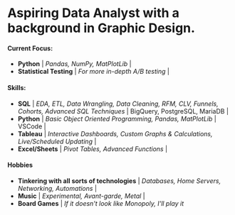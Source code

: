# Aspiring Data Analyst with a background in Graphic Design.
#### Current Focus:
- <strong>Python</strong> |  <em>Pandas, NumPy, MatPlotLib</em> |
- <strong>Statistical Testing</strong> | <em>For more in-depth A/B testing</em> |
#### Skills:
- <strong>SQL</strong> |  <em>EDA, ETL, Data Wrangling, Data Cleaning, RFM, CLV, Funnels, Cohorts, Advanced SQL Techniques  </em> | BigQuery, PostgreSQL, MariaDB |
- <strong>Python</strong> |  <em>Basic Object Oriented Programming, Pandas, MatPlotLib  </em> | VSCode |
- <strong>Tableau</strong> | <em>Interactive Dashboards, Custom Graphs & Calculations, Live/Scheduled Updating </em> |
- <strong>Excel/Sheets</strong> | <em>Pivot Tables, Advanced Functions</em> |

#### Hobbies
- <strong>Tinkering with all sorts of technologies</strong> | <em>Databases, Home Servers, Networking, Automations </em>|
- <strong>Music</strong> | <em>Experimental, Avant-garde, Metal </em>|
- <strong>Board Games</strong> | <em>If it doesn't look like Monopoly, I'll play it </em>




<!--
**hashfrag/hashfrag** is a ✨ _special_ ✨ repository because its `README.md` (this file) appears on your GitHub profile.

Here are some ideas to get you started:

- 🔭 I’m currently working on ...
- 🌱 I’m currently learning ...
- 👯 I’m looking to collaborate on ...
- 🤔 I’m looking for help with ...
- 💬 Ask me about ...
- 📫 How to reach me: ...
- 😄 Pronouns: ...
- ⚡ Fun fact: ...
-->
